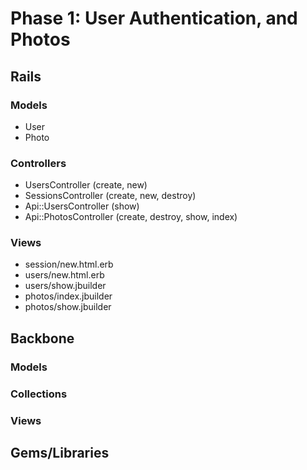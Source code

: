 # Phase 1: User Authentication, and Photos

## Rails
### Models
* User
* Photo

### Controllers
* UsersController (create, new)
* SessionsController (create, new, destroy)
* Api::UsersController (show)
* Api::PhotosController (create, destroy, show, index)

### Views
* session/new.html.erb
* users/new.html.erb
* users/show.jbuilder
* photos/index.jbuilder
* photos/show.jbuilder

## Backbone
### Models

### Collections

### Views

## Gems/Libraries
